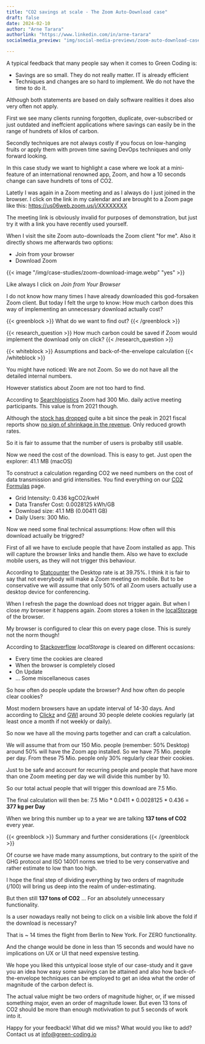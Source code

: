 ```yaml
---
title: "CO2 savings at scale - The Zoom Auto-Download case"
draft: false
date: 2024-02-10
author: "Arne Tarara"
authorlink: "https://www.linkedin.com/in/arne-tarara"
socialmedia_preview: "img/social-media-previews/zoom-auto-download-case-study.webp"

---
```


A typical feedback that many people say when it comes to Green Coding is:
- Savings are so small. They do not really matter. IT is already efficient
- Techniques and changes are so hard to implement. We do not have the time to do it.

Although both statements are based on daily software realities it does also very often not apply.

First we see many clients running forgotten, duplicate, over-subscribed or just outdated and ineffcient
applications where savings can easily be in the range of hundrets of kilos of carbon.

Secondly techniques are not always costly if you focus on low-hanging fruits or apply them with proven
time saving DevOps techniques and only forward looking.

In this case study we want to highlight a case where we look at a mini-feature of an international renowned app, Zoom, and how a 10 seconds change can save hundrets of tons of CO2.

Latetly I was again in a Zoom meeting and as I always do I just joined in the browser. I click on the link in my calendar and are brought to a Zoom page like this: https://us06web.zoom.us/j/XXXXXXXX

The meeting link is obviously invalid for purposes of demonstration, but just try it with a link you have recently used yourself.

When I visit the site Zoom auto-downloads the Zoom client "for me". Also it directly shows me afterwards two options:
- Join from your browser
- Download Zoom

{{< image "/img/case-studies/zoom-download-image.webp" "yes" >}}


Like always I click on *Join from Your Browser*

I do not know how many times I have already downloaded this god-forsaken Zoom client. But today I felt the urge to know: How much carbon does this way of implementing an unnecessary download actually cost?



{{< greenblock >}}
What do we want to find out?
{{< /greenblock >}}

{{< research_question >}}
    How much carbon could be saved if Zoom would implement the download only on click?
{{< /research_question >}}

{{< whiteblock >}}
Assumptions and back-of-the-envelope calculation
{{< /whiteblock >}}

You might have noticed: We are not Zoom. So we do not have all the detailed internal numbers.

However statistics about Zoom are not too hard to find.

According to [Searchlogistics](https://www.searchlogistics.com/learn/statistics/zoom-user-statistics/) Zoom had 300 Mio. daily active meeting participants. This value is from 2021 though.

Although the [stock has dropped](https://finance.yahoo.com/quote/ZM/) quite a bit since the peak in 2021 fiscal reports show [no sign of shrinkage in the revenue](https://www.statista.com/statistics/1252725/zoom-revenue-worldwide/). Only reduced growth rates.

So it is fair to assume that the number of users is probalby still usable.

Now we need the cost of the download. This is easy to get. Just open the explorer: 41.1 MB (macOS)

To construct a calculation regarding CO2 we need numbers on the cost of data transmission and grid intensities. You find everything on our [CO2 Formulas](/co2-formulas) page.

- Grid Intensity: 0.436 kgCO2/kwH
- Data Transfer Cost: 0.0028125 kWh/GB
- Download size: 41.1 MB (0.00411 GB)
- Daily Users: 300 Mio.

Now we need some final technical assumptions: How often will this download actually be triggred?

First of all we have to exclude people that have Zoom installed as app. This will capture the browser links and handle them. Also we have to exclude mobile users, as they will not trigger this behaviour.

According to [Statcounter](https://gs.statcounter.com/platform-market-share/desktop-mobile-tablet) the Desktop rate is at 39.75%. I think it is fair to say that not everybody will make a Zoom meeting on mobile. But to be conservative we will assume that only 50% of all Zoom users actually use a desktop device for conferencing.

When I refresh the page the download does not trigger again. But when I close *my* browser it happens again. Zoom stores a token in the [localStorage](https://developer.mozilla.org/en-US/docs/Web/API/Window/localStorage) of the browser.

My browser is configured to clear this on every page close. This is surely not the norm though!

According to [Stackoverflow](https://stackoverflow.com/questions/8537112/when-is-localstorage-cleared) *localStorage* is cleared on different occasions:
- Every time the cookies are cleared
- When the browser is completely closed
- On Update
- ... Some miscellaneous cases

So how often do people update the browser? And how often do people clear cookies?

Most modern browsers have an update interval of 14-30 days. And according to [Clickz](https://www.clickz.com/study-consumers-delete-cookies-at-surprising-rate/84350/) and [GWI](https://blog.gwi.com/chart-of-the-day/1-in-3-are-regularly-deleting-cookies/) around 30 people delete cookies regularly (at least once a month if not weekly or daily).

So now we have all the moving parts together and can craft a calculation.

We will assume that from our 150 Mio. people (remember: 50% Desktop) around 50% will have the Zoom app installed. So we have 75 Mio. people per day.
From these 75 Mio. people only 30% regularly clear their cookies.

Just to be safe and account for recurring people and people that have more than one Zoom meeting per day we will divide this number by 10.

So our total actual people that will trigger this download are 7.5 Mio.

The final calculation will then be: 7.5 Mio * 0.0411 * 0.0028125 * 0.436 = **377 kg per Day**

When we bring this number up to a year we are talking **137 tons of CO2** every year. 




{{< greenblock >}}
Summary and further considerations
{{< /greenblock >}}

Of course we have made many assumptions, but contrary to the spirit of the GHG protocol and ISO 14001 norms we tried to be very conservative and rather estimate to low than too high.

I hope the final step of dividing everything by two orders of magnitude (/100) will bring us deep into the realm of under-estimating.

But then still **137 tons of CO2** ... For an absolutely unnecessary functionality.

Is a user nowadays really not being to click on a visible link above the fold if the download is necessary?

That is ~ 14 times the flight from Berlin to New York. For ZERO functionality.

And the change would be done in less than 15 seconds and would have no implications on UX or UI that need expensive testing.


We hope you liked this untypical loose style of our case-study and it gave you an idea how easy some savings can be attained and also how back-of-the-envelope techniques can be employed to get an idea what the order of magnitude of the carbon defect is.

The actual value might be two orders of magnitude higher, or, if we missed something major, even an order of magnitude lower. But even 13 tons of CO2 should be more than enough motivivation to put 5 seconds of work into it.

Happy for your feedback! What did we miss? What would you like to add? Contact us at [info@green-coding.io](mailto:info@green-coding.io)
